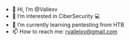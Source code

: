 - 👋 Hi, I’m @Vallexv
- 👀 I’m interested in CiberSecurity 💻
- 🌱 I’m currently learning pentesting from HTB 
- 📫 How to reach me: rvallelxv@gmail.com

<!---
Vallexv/Vallexv is a ✨ special ✨ repository because its `README.md` (this file) appears on your GitHub profile.
You can click the Preview link to take a look at your changes.
--->

